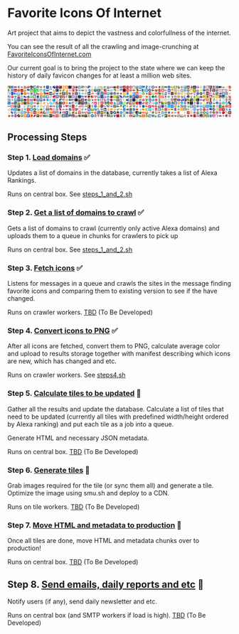 # Favorite Icons Of Internet

Art project that aims to depict the vastness and colorfullness of the internet.

You can see the result of all the crawling and image-crunching at [FavoriteIconsOfInternet.com](http://www.favoriteiconsofinternet.com/)

Our current goal is to bring the project to the state where we can keep the history of daily favicon changes for at least a million web sites.

![Favorite Icons](favicons-project-illustration.png)

## Processing Steps

### Step 1. [Load domains](https://github.com/Favorite-Icons-Of-Internet/Favorite-Icons-Of-Internet/issues/2)  :white_check_mark:

Updates a list of domains in the database, currently takes a list of Alexa Rankings.

Runs on central box. See [steps_1_and_2.sh](https://github.com/sergeychernyshev/Favorite-Icons-Of-Internet/blob/master/steps_1_and_2.sh)

### Step 2. [Get a list of domains to crawl](https://github.com/Favorite-Icons-Of-Internet/Favorite-Icons-Of-Internet/issues/3)  :white_check_mark:

Gets a list of domains to crawl (currently only active Alexa domains) and uploads them to a queue in chunks for crawlers to pick up

Runs on central box. See [steps_1_and_2.sh](https://github.com/sergeychernyshev/Favorite-Icons-Of-Internet/blob/master/steps_1_and_2.sh)

### Step 3. [Fetch icons](https://github.com/Favorite-Icons-Of-Internet/Favorite-Icons-Of-Internet/issues/1)  :white_check_mark:

Listens for messages in a queue and crawls the sites in the message finding favorite icons and comparing them to existing version to see if the have changed.

Runs on crawler workers. [TBD](https://github.com/Favorite-Icons-Of-Internet/Favorite-Icons-Of-Internet/issues/1) (To Be Developed)

### Step 4. [Convert icons to PNG](https://github.com/Favorite-Icons-Of-Internet/Favorite-Icons-Of-Internet/issues/4)  :white_check_mark:

After all icons are fetched, convert them to PNG, calculate average color and upload to results storage together with manifest describing which icons are new, which has changed and etc.

Runs on crawler workers. See [steps4.sh](https://github.com/sergeychernyshev/Favorite-Icons-Of-Internet/blob/master/step4.sh)

### Step 5. [Calculate tiles to be updated](https://github.com/Favorite-Icons-Of-Internet/Favorite-Icons-Of-Internet/issues/4) :red_circle:

Gather all the results and update the database. Calculate a list of tiles that need to be updated (currently all tiles with predefined width/height ordered by Alexa ranking) and put each tile as a job into a queue.

Generate HTML and necessary JSON metadata.

Runs on central box. [TBD](https://github.com/Favorite-Icons-Of-Internet/Favorite-Icons-Of-Internet/issues/4) (To Be Developed)

### Step 6. [Generate tiles](https://github.com/Favorite-Icons-Of-Internet/Favorite-Icons-Of-Internet/issues/6) :red_circle:

Grab images required for the tile (or sync them all) and generate a tile. Optimize the image using smu.sh and deploy to a CDN.

Runs on tile workers. [TBD](https://github.com/Favorite-Icons-Of-Internet/Favorite-Icons-Of-Internet/issues/6) (To Be Developed)

### Step 7. [Move HTML and metadata to production](https://github.com/Favorite-Icons-Of-Internet/Favorite-Icons-Of-Internet/issues/7) :red_circle:

Once all tiles are done, move HTML and metadata chunks over to production!

Runs on central box. [TBD](https://github.com/Favorite-Icons-Of-Internet/Favorite-Icons-Of-Internet/issues/7) (To Be Developed)

## Step 8. [Send emails, daily reports and etc](https://github.com/Favorite-Icons-Of-Internet/Favorite-Icons-Of-Internet/issues/8) :red_circle:

Notify users (if any), send daily newsletter and etc.

Runs on central box (and SMTP workers if load is high). [TBD](https://github.com/Favorite-Icons-Of-Internet/Favorite-Icons-Of-Internet/issues/8) (To Be Developed)

